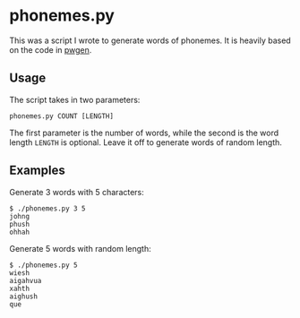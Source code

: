 phonemes.py
===========

This was a script I wrote to generate words of phonemes.
It is heavily based on the code in [pwgen](http://sourceforge.net/projects/pwgen/).

Usage
-----

The script takes in two parameters:

```
phonemes.py COUNT [LENGTH]
```

The first parameter is the number of words, while the second is the word length
`LENGTH` is optional.
Leave it off to generate words of random length.

Examples
--------

Generate 3 words with 5 characters:

```
$ ./phonemes.py 3 5
johng
phush
ohhah
```

Generate 5 words with random length:

```
$ ./phonemes.py 5
wiesh
aigahvua
xahth
aighush
que
```
